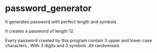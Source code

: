 # password_generator
It generates password with perfect length and symbols

It creates a password of length 12.

Every password created by this program
contain 3 upper and lower case characters ,
With 3 digits and 3 symbols .All randomised.
